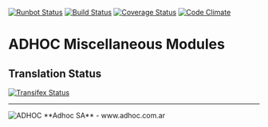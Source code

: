 [![Runbot Status](http://runbot.adhoc.com.ar/runbot/badge/flat/21/11.0.svg)](http://runbot.adhoc.com.ar/runbot/repo/github-com-ingadhoc-miscellaneous-21)
[![Build Status](https://travis-ci.org/ingadhoc/miscellaneous.svg?branch=11.0)](https://travis-ci.org/ingadhoc/miscellaneous)
[![Coverage Status](https://coveralls.io/repos/ingadhoc/miscellaneous/badge.png?branch=11.0)](https://coveralls.io/r/ingadhoc/miscellaneous?branch=11.0)
[![Code Climate](https://codeclimate.com/github/ingadhoc/miscellaneous/badges/gpa.svg)](https://codeclimate.com/github/ingadhoc/miscellaneous)

# ADHOC Miscellaneous Modules

[//]: # (addons)
[//]: # (end addons)

Translation Status
------------------
[![Transifex Status](https://www.transifex.com/projects/p/ingadhoc-miscellaneous-11-0/chart/image_png)](https://www.transifex.com/projects/p/ingadhoc-miscellaneous-11-0)

----

<img alt="ADHOC" src="http://fotos.subefotos.com/83fed853c1e15a8023b86b2b22d6145bo.png" />
**Adhoc SA** - www.adhoc.com.ar
